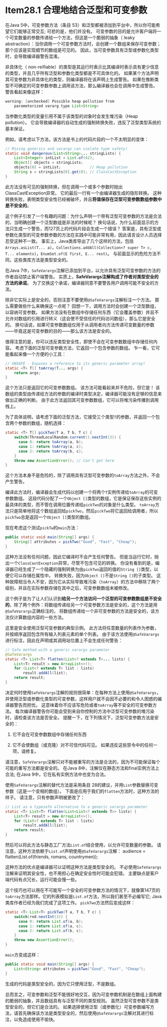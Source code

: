 # Item28.1 合理地结合泛型和可变参数

在Java 5中，可变参数方法（条目 53）和泛型都被添加到平台中，所以你可能希望它们能够正常交互; 可悲的是，他们并没有。 可变参数的目的是允许客户端将一个可变数量的参数传递给一个方法，但这是一个脆弱的抽象（ leaky abstraction）：当你调用一个可变参数方法时，会创建一个数组来保存可变参数；那个应该是实现细节的数组是可见的。 因此，当可变参数具有泛型或参数化类型时，会导致编译器警告混淆。

非具体化（ non-reifiable）的类型是其运行时表示比其编译时表示具有更少信息的类型，并且几乎所有泛型和参数化类型都是不可具体化的。 如果某个方法声明其可变参数为非具体化的类型，则编译器将在该声明上生成警告。 如果在推断类型不可确定的可变参数参数上调用该方法，那么编译器也会在调用中生成警告。 警告看起来像这样：

```java
warning: [unchecked] Possible heap pollution from
    parameterized vararg type List<String>
```

当参数化类型的变量引用不属于该类型的对象时会发生堆污染（Heap pollution）。 它会导致编译器的自动生成的强制转换失败，违反了泛型类型系统的基本保证。

例如，请考虑以下方法，该方法是书上的代码片段的一个不太明显的变体：

```java
// Mixing generics and varargs can violate type safety!
static void dangerous(List<String>... stringLists) {
    List<Integer> intList = List.of(42);
    Object[] objects = stringLists;
    objects[0] = intList;             // Heap pollution
    String s = stringLists[0].get(0); // ClassCastException
}
```

此方法没有可见的强制转换，但在调用一个或多个参数时抛出ClassCastException异常。 它的最后一行有一个由编译器生成的隐形转换。 这种转换失败，表明类型安全性已经被破坏，并且**将值保存在泛型可变参数数组参数中是不安全的**。

这个例子引发了一个有趣的问题：为什么声明一个带有泛型可变参数的方法是合法的，当明确创建一个泛型数组是非法的时候呢？ 换句话说，为什么前面显示的方法只生成一个警告，而127页上的代码片段会生成一个错误？ 答案是，具有泛型或参数化类型的可变参数参数的方法在实践中可能非常有用，因此语言设计人员选择忍受这种不一致。 事实上，Java类库导出了几个这样的方法，包括`Arrays.asList(T... a)`，`Collections.addAll(Collection<? super T> c, T... elements)`，`EnumSet.of(E first, E... rest)`。 与前面显示的危险方法不同，这些类库方法是类型安全的。

在Java 7中，`SafeVarargs`注解已添加到平台，以允许具有泛型可变参数的方法的作者自动禁止客户端警告。 实质上，**SafeVarargs注解构成了作者对类型安全的方法的承诺**。 为了交换这个承诺，编译器同意不要警告用户调用可能不安全的方法。

除非它实际上是安全的，否则注意不要使用`@SafeVarargs`注解标注一个方法。 那么需要做些什么来确保这一点呢？ 回想一下，调用方法时会创建一个泛型数组，以容纳可变参数。 如果方法没有在数组中存储任何东西（它会覆盖参数）并且不允许对数组的引用进行转义（这会使不受信任的代码访问数组），那么它是安全的。 换句话说，如果可变参数数组仅用于从调用者向方法传递可变数量的参数——毕竟这是可变参数的目的——那么该方法是安全的。

值得注意的是，你可以违反类型安全性，即使不会在可变参数数组中存储任何内容。 考虑下面的泛型可变参数方法，它返回一个包含参数的数组。 乍一看，它可能看起来像一个方便的小工具：

```java
// UNSAFE - Exposes a reference to its generic parameter array!
static <T> T[] toArray(T... args) {
    return args;
}
```

这个方法只是返回它的可变参数数组。 该方法可能看起来并不危险，但它是！ 该数组的类型由传递给方法的参数的编译时类型决定，编译器可能没有足够的信息来做出正确的判断。 由于此方法返回其可变参数数组，它可以将堆污染传播到调用栈上。

为了具体说明，请考虑下面的泛型方法，它接受三个类型`T`的参数，并返回一个包含两个参数的数组，随机选择：

```java
static <T> T[] pickTwo(T a, T b, T c) {
    switch(ThreadLocalRandom.current().nextInt(3)) {
      case 0: return toArray(a, b);
      case 1: return toArray(a, c);
      case 2: return toArray(b, c);
    }
    throw new AssertionError(); // Can't get here
}
```

这个方法本身不是危险的，除了调用具有泛型可变参数的`toArray`方法之外，不会产生警告。

编译此方法时，编译器会生成代码以创建一个将两个`T`实例传递给`toArray`的可变参数数组。 这段代码分配了一个`Object []`类型的数组，它是保证保存这些实例的最具体的类型，而不管在调用位置传递给`pickTwo`的对象是什么类型。 `toArray`方法只是简单地将这个数组返回给`pickTwo`，然后`pickTwo`将它返回给调用者，所以`pickTwo`总是返回一个`Object []`类型的数组。

现在考虑这个测试`pickTw`的`main`方法：

```java
public static void main(String[] args) {
    String[] attributes = pickTwo("Good", "Fast", "Cheap");
}
```

这种方法没有任何问题，因此它编译时不会产生任何警告。 但是当运行它时，抛出一个`ClassCastException`异常，尽管不包含可见的转换。 你没有看到的是，编译器已经生成了一个隐藏的强制转换为由`pickTwo`返回的值的`String []`类型，以便它可以存储在属性中。 转换失败，因为`Object []`不是`String []`的子类型。 这种故障相当令人不安，因为它从实际导致堆污染（`toArray`）的方法中移除了两个级别，并且在实际参数存储在其中之后，可变参数数组未被修改。

这个例子是为了让人们认识到**给另一个方法访问一个泛型的可变参数数组是不安全的**，除了两个例外：将数组传递给另一个可变参数方法是安全的，这个方法是用`@SafeVarargs`正确标注的， 将数组传递给一个非可变参数的方法是安全的，该方法仅计算数组内容的一些方法。

这里是安全使用泛型可变参数的典型示例。 此方法将任意数量的列表作为参数，并按顺序返回包含所有输入列表元素的单个列表。 由于该方法使用`@SafeVarargs`进行标注，因此在声明或其调用站位置上不会生成任何警告：

```java
// Safe method with a generic varargs parameter
@SafeVarargs
static <T> List<T> flatten(List<? extends T>... lists) {
    List<T> result = new ArrayList<>();
    for (List<? extends T> list : lists)
        result.addAll(list);
    return result;
}
```

决定何时使用`SafeVarargs`注解的规则很简单：在每种方法上使用`@SafeVarargs`，并使用泛型或参数化类型的可变参数，这样用户就不会因不必要的和令人困惑的编译器警告而担忧。 这意味着你不应该写危险或者`toArray`等不安全的可变参数方法。 每次编译器警告你可能会受到来自你控制的方法中泛型可变参数的堆污染时，请检查该方法是否安全。 提醒一下，在下列情况下，泛型可变参数方法是安全的：

1. 它不会在可变参数数组中存储任何东西

2. 它不会使数组（或克隆）对不可信代码可见。 如果违反这些禁令中的任何一项，请修复。

请注意，`SafeVarargs`注解只对不能被重写的方法是合法的，因为不可能保证每个可能的重写方法都是安全的。 在Java 8中，注解仅在静态方法和final实例方法上合法; 在Java 9中，它在私有实例方法中也变为合法。

使用`SafeVarargs`注解的替代方法是采用条目 28的建议，并用`List`参数替换可变参数（这是一个变相的数组）。 下面是应用于我们的`flatten`方法时，这种方法的样子。 请注意，只有参数声明被更改了：

```java
// List as a typesafe alternative to a generic varargs parameter
static <T> List<T> flatten(List<List<? extends T>> lists) {
    List<T> result = new ArrayList<>();
    for (List<? extends T> list : lists)
        result.addAll(list);
    return result;
}
```

然后可以将此方法与静态工厂方法`List.of`结合使用，以允许可变数量的参数。 请注意，这种方法依赖于`List.of`声明使用`@SafeVarargs`注解：
 audience = flatten(List.of(friends, romans, countrymen));

这种方法的优点是编译器可以证明这种方法是类型安全的。 不必使用`SafeVarargs`注解来证明其安全性，也不用担心在确定安全性时可能会犯错。 主要缺点是客户端代码有点冗长，运行可能会慢一些。

这个技巧也可以用在不可能写一个安全的可变参数方法的情况下，就像第147页的`toArray`方法那样。它的列表模拟是`List.of`方法，所以我们甚至不必编写它; Java类库作者已经为我们完成了这项工作。 `pickTwo`方法然后变成这样：

```java
static <T> List<T> pickTwo(T a, T b, T c) {
    switch(rnd.nextInt(3)) {
      case 0: return List.of(a, b);
      case 1: return List.of(a, c);
      case 2: return List.of(b, c);
    }
    throw new AssertionError();
}
```

`main`方变成这样：

```java
public static void main(String[] args) {
    List<String> attributes = pickTwo("Good", "Fast", "Cheap");
}
```

生成的代码是类型安全的，因为它只使用泛型，不是数组。

总而言之，可变参数和泛型不能很好地交互，因为可变参数机制是在数组上面构建的脆弱的抽象，并且数组具有与泛型不同的类型规则。 虽然泛型可变参数不是类型安全的，但它们是合法的。 如果选择使用泛型（或参数化）可变参数编写方法，请首先确保该方法是类型安全的，然后使用`@SafeVarargs`注解对其进行标注，以免造成使用不愉快。

